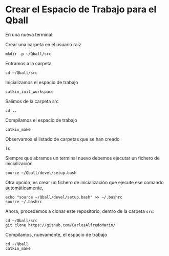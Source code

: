 # Crear el Espacio de Trabajo para el Qball
En una nueva terminal:  

Crear una carpeta en el usuario raíz
<pre><code>mkdir -p ~/Qball/src </code></pre>

Entramos a la carpeta
<pre><code>cd ~/Qball/src </code></pre>

Inicializamos el espacio de trabajo
<pre><code>catkin_init_workspace </code></pre>

Salimos de la carpeta src
<pre><code>cd .. </code></pre>

Compilamos el espacio de trabajo
<pre><code>catkin_make </code></pre>

Observamos el listado de carpetas que se han creado
<pre><code>ls </code></pre>

Siempre que abramos un terminal nuevo debemos ejecutar un fichero de inicialización
<pre><code>source ~/Qball/devel/setup.bash </code></pre>

Otra opción, es crear un fichero de inicialización que ejecute ese comando automáticamente,
```
echo "source ~/Qball/devel/setup.bash" >> ~/.bashrc
source ~/.bashrc
```

Ahora, procedemos a clonar este repositorio, dentro de la carpeta ```src```:
```
cd ~/Qball/src
git clone https://github.com/CarlosAlfredoMarin/
```

Compilamos, nuevamente, el espacio de trabajo
```
cd ~/Qball
catkin_make
```   
<br><br>